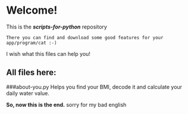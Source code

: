 Welcome!
===============================================
This is the ***scripts-for-python*** repository


    There you can find and download some good features for your app/program/cat :-)


I wish what this files can help you!


All files here:
------------------------------------------------


###about-you.py
    Helps you find your BMI, decode it and calculate your daily water value.





**So, now this is the end.**
sorry for my bad english